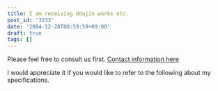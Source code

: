 ```yaml
---
title: I am receiving doujin works etc.
post_id: '3233'
date: '2004-12-28T00:59:59+09:00'
draft: true
tags: []
---
```


Please feel free to consult us first. [Contact information here](https://danmaq.com/feedback)

I would appreciate it if you would like to refer to the following about my specifications.
